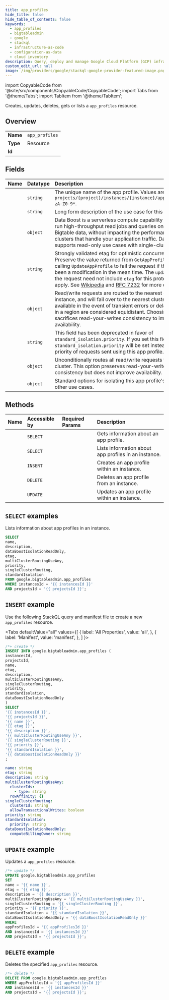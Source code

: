```yaml
---
title: app_profiles
hide_title: false
hide_table_of_contents: false
keywords:
  - app_profiles
  - bigtableadmin
  - google
  - stackql
  - infrastructure-as-code
  - configuration-as-data
  - cloud inventory
description: Query, deploy and manage Google Cloud Platform (GCP) infrastructure and resources using SQL
custom_edit_url: null
image: /img/providers/google/stackql-google-provider-featured-image.png
---
```


import CopyableCode from '@site/src/components/CopyableCode/CopyableCode';
import Tabs from '@theme/Tabs';
import TabItem from '@theme/TabItem';

Creates, updates, deletes, gets or lists a <code>app_profiles</code> resource.

## Overview
<table><tbody>
<tr><td><b>Name</b></td><td><code>app_profiles</code></td></tr>
<tr><td><b>Type</b></td><td>Resource</td></tr>
<tr><td><b>Id</b></td><td><CopyableCode code="google.bigtableadmin.app_profiles" /></td></tr>
</tbody></table>

## Fields
| Name | Datatype | Description |
|:-----|:---------|:------------|
| <CopyableCode code="name" /> | `string` | The unique name of the app profile. Values are of the form `projects/{project}/instances/{instance}/appProfiles/_a-zA-Z0-9*`. |
| <CopyableCode code="description" /> | `string` | Long form description of the use case for this AppProfile. |
| <CopyableCode code="dataBoostIsolationReadOnly" /> | `object` | Data Boost is a serverless compute capability that lets you run high-throughput read jobs and queries on your Bigtable data, without impacting the performance of the clusters that handle your application traffic. Data Boost supports read-only use cases with single-cluster routing. |
| <CopyableCode code="etag" /> | `string` | Strongly validated etag for optimistic concurrency control. Preserve the value returned from `GetAppProfile` when calling `UpdateAppProfile` to fail the request if there has been a modification in the mean time. The `update_mask` of the request need not include `etag` for this protection to apply. See [Wikipedia](https://en.wikipedia.org/wiki/HTTP_ETag) and [RFC 7232](https://tools.ietf.org/html/rfc7232#section-2.3) for more details. |
| <CopyableCode code="multiClusterRoutingUseAny" /> | `object` | Read/write requests are routed to the nearest cluster in the instance, and will fail over to the nearest cluster that is available in the event of transient errors or delays. Clusters in a region are considered equidistant. Choosing this option sacrifices read-your-writes consistency to improve availability. |
| <CopyableCode code="priority" /> | `string` | This field has been deprecated in favor of `standard_isolation.priority`. If you set this field, `standard_isolation.priority` will be set instead. The priority of requests sent using this app profile. |
| <CopyableCode code="singleClusterRouting" /> | `object` | Unconditionally routes all read/write requests to a specific cluster. This option preserves read-your-writes consistency but does not improve availability. |
| <CopyableCode code="standardIsolation" /> | `object` | Standard options for isolating this app profile's traffic from other use cases. |

## Methods
| Name | Accessible by | Required Params | Description |
|:-----|:--------------|:----------------|:------------|
| <CopyableCode code="get" /> | `SELECT` | <CopyableCode code="appProfilesId, instancesId, projectsId" /> | Gets information about an app profile. |
| <CopyableCode code="list" /> | `SELECT` | <CopyableCode code="instancesId, projectsId" /> | Lists information about app profiles in an instance. |
| <CopyableCode code="create" /> | `INSERT` | <CopyableCode code="instancesId, projectsId" /> | Creates an app profile within an instance. |
| <CopyableCode code="delete" /> | `DELETE` | <CopyableCode code="appProfilesId, instancesId, projectsId" /> | Deletes an app profile from an instance. |
| <CopyableCode code="patch" /> | `UPDATE` | <CopyableCode code="appProfilesId, instancesId, projectsId" /> | Updates an app profile within an instance. |

## `SELECT` examples

Lists information about app profiles in an instance.

```sql
SELECT
name,
description,
dataBoostIsolationReadOnly,
etag,
multiClusterRoutingUseAny,
priority,
singleClusterRouting,
standardIsolation
FROM google.bigtableadmin.app_profiles
WHERE instancesId = '{{ instancesId }}'
AND projectsId = '{{ projectsId }}'; 
```

## `INSERT` example

Use the following StackQL query and manifest file to create a new <code>app_profiles</code> resource.

<Tabs
    defaultValue="all"
    values={[
        { label: 'All Properties', value: 'all', },
        { label: 'Manifest', value: 'manifest', },
    ]
}>
<TabItem value="all">

```sql
/*+ create */
INSERT INTO google.bigtableadmin.app_profiles (
instancesId,
projectsId,
name,
etag,
description,
multiClusterRoutingUseAny,
singleClusterRouting,
priority,
standardIsolation,
dataBoostIsolationReadOnly
)
SELECT 
'{{ instancesId }}',
'{{ projectsId }}',
'{{ name }}',
'{{ etag }}',
'{{ description }}',
'{{ multiClusterRoutingUseAny }}',
'{{ singleClusterRouting }}',
'{{ priority }}',
'{{ standardIsolation }}',
'{{ dataBoostIsolationReadOnly }}'
;
```
</TabItem>
<TabItem value="manifest">

```yaml
name: string
etag: string
description: string
multiClusterRoutingUseAny:
  clusterIds:
    - type: string
  rowAffinity: {}
singleClusterRouting:
  clusterId: string
  allowTransactionalWrites: boolean
priority: string
standardIsolation:
  priority: string
dataBoostIsolationReadOnly:
  computeBillingOwner: string

```
</TabItem>
</Tabs>

## `UPDATE` example

Updates a <code>app_profiles</code> resource.

```sql
/*+ update */
UPDATE google.bigtableadmin.app_profiles
SET 
name = '{{ name }}',
etag = '{{ etag }}',
description = '{{ description }}',
multiClusterRoutingUseAny = '{{ multiClusterRoutingUseAny }}',
singleClusterRouting = '{{ singleClusterRouting }}',
priority = '{{ priority }}',
standardIsolation = '{{ standardIsolation }}',
dataBoostIsolationReadOnly = '{{ dataBoostIsolationReadOnly }}'
WHERE 
appProfilesId = '{{ appProfilesId }}'
AND instancesId = '{{ instancesId }}'
AND projectsId = '{{ projectsId }}';
```

## `DELETE` example

Deletes the specified <code>app_profiles</code> resource.

```sql
/*+ delete */
DELETE FROM google.bigtableadmin.app_profiles
WHERE appProfilesId = '{{ appProfilesId }}'
AND instancesId = '{{ instancesId }}'
AND projectsId = '{{ projectsId }}';
```
